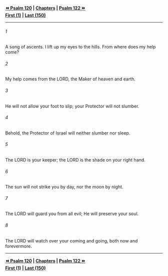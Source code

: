   
**[⏪ Psalm 120](./Psalm%20120.md) | [Chapters](./_index.md) | [Psalm 122 ⏩](./Psalm%20122.md)**  
**[First (1)](./Psalm%201.md) | [Last (150)](./Psalm%20150.md)**  
  
---  
  
###### 1  
A song of ascents. I lift up my eyes to the hills. From where does my help come?  
  
###### 2  
My help comes from the LORD, the Maker of heaven and earth.  
  
###### 3  
He will not allow your foot to slip; your Protector will not slumber.  
  
###### 4  
Behold, the Protector of Israel will neither slumber nor sleep.  
  
###### 5  
The LORD is your keeper; the LORD is the shade on your right hand.  
  
###### 6  
The sun will not strike you by day, nor the moon by night.  
  
###### 7  
The LORD will guard you from all evil; He will preserve your soul.  
  
###### 8  
The LORD will watch over your coming and going, both now and forevermore.  
  
  
---  
  
**[⏪ Psalm 120](./Psalm%20120.md) | [Chapters](./_index.md) | [Psalm 122 ⏩](./Psalm%20122.md)**  
**[First (1)](./Psalm%201.md) | [Last (150)](./Psalm%20150.md)**  
  
